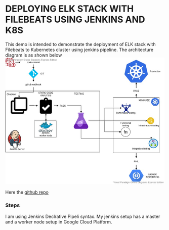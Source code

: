 # DEPLOYING ELK STACK WITH FILEBEATS USING JENKINS AND K8S

This demo is intended to demonstrate the deployment of ELK stack with Filebeats to Kubernetes cluster using jenkins pipeline.
The architecture diagram is as shown below 
![devops diagaram](devops-diagram.jpg)

Here the [github repo](https://github.com/pravi1991/ci-cd.git)

### Steps
I am using Jenkins Declrative Pipeli syntax. 
My jenkins setup has a master and a worker node setup in Google Cloud Platform.
